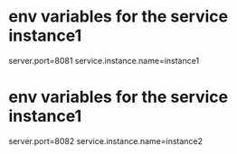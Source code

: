 # env variables for the  service instance1
server.port=8081
service.instance.name=instance1


# env variables for the  service instance1
server.port=8082
service.instance.name=instance2
